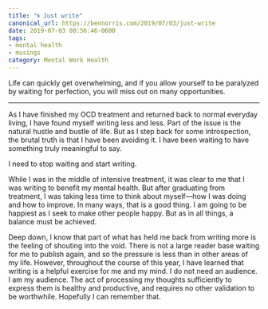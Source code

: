 ```yaml
---
title: "🌀 Just write"
canonical_url: https://bennorris.com/2019/07/03/just-write
date: 2019-07-03 08:56:46-0600
tags:
- mental health
- musings
category: Mental Work Health
---
```


Life can quickly get overwhelming, and if you allow yourself to be paralyzed by waiting for perfection, you will miss out on many opportunities.

***

As I have finished my OCD treatment and returned back to normal everyday living, I have found myself writing less and less. Part of the issue is the natural hustle and bustle of life. But as I step back for some introspection, the brutal truth is that I have been avoiding it. I have been waiting to have something truly meaningful to say.

I need to stop waiting and start writing.

While I was in the middle of intensive treatment, it was clear to me that I was writing to benefit my mental health. But after graduating from treatment, I was taking less time to think about myself—how I was doing and how to improve. In many ways, that is a good thing. I am going to be happiest as I seek to make other people happy. But as in all things, a balance must be achieved.

Deep down, I know that part of what has held me back from writing more is the feeling of shouting into the void. There is not a large reader base waiting for me to publish again, and so the pressure is less than in other areas of my life. However, throughout the course of this year, I have learned that writing is a helpful exercise for me and my mind. I do not need an audience. I am my audience. The act of processing my thoughts sufficiently to express them is healthy and productive, and requires no other validation to be worthwhile. Hopefully I can remember that.
